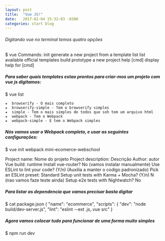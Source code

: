 ```yaml
---
layout: post
title:  "Vue JS!"
date:   2017-02-04 15:32:03 -0300
categories: start blog
---
```


###### Digitando vue no terminal temos quatro opções
$ vue
 Commands:
    init        generate a new project from a template
    list        list available official templates
    build       prototype a new project
    help [cmd]  display help for [cmd]
    
 
##### Para saber quais templates estao prontos para criar-mos um projeto com vue js digitamos:
$ vue list

    ★  browserify - O mais completo
    ★  browserify-simple - Tem o browserify simples
    ★  simple - Tem o mais simples de todos que soh tem um arquivo html 
    ★  webpack - Tem o Webpack 
    ★  webpack-simple - E tem o Webpack simples
 
 ##### Nós vamos usar o Webpack completo, e usar as seguintes configurações:
$ vue init webpack mini-ecomerce-webschool

Project name: Nome do projeto
Project description: Descrição
Author: autor
Vue build: runtime
Install vue-router? No (vamos instalar manualmente)
Use ESLint to lint your code? (Y/n)  (Auxilia a manter o codigo padronizado)
Pick an ESLint preset: Standard
Setup unit tests with Karma + Mocha? (Y/n) N (nao vamos faze teste ainda)
Setup e2e tests with Nightwatch? No

##### Para listar as dependencia que vamos precisar basta digitar
$ cat package.json
{ 
    "name": "ecommerce",
    "scripts": {
    "dev": "node build/dev-server.js",
    "lint": "eslint --ext .js,.vue src"
}

##### Agora vamos colocar tudo para funcionar de uma forma muito simples
$ npm run dev

#####


